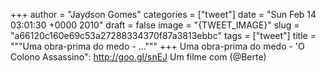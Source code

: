 
+++
author = "Jaydson Gomes"
categories = ["tweet"]
date = "Sun Feb 14 03:01:30 +0000 2010"
draft = false
image = "{TWEET_IMAGE}"
slug = "a66120c160e69c53a27288334370f87a3813ebbc"
tags = ["tweet"]
title = """Uma obra-prima do medo - ..."""
+++
Uma obra-prima do medo -  'O Colono Assassino": http://goo.gl/snEJ Um filme com (@Berte)
